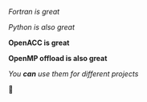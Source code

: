 *Fortran is great*

_Python is also great_

**OpenACC is great**

__OpenMP offload is also great__

_You **can** use them for different projects_

🌟
